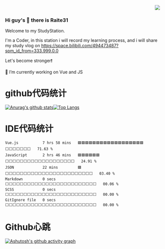 <!-- 浏览记录 -->
<div align="right"> 
  <img src="https://visitor-badge.glitch.me/badge?page_id=Raite31" />
</div>

### Hi guy's 👋 there is Raite31
Welcome to my StudyStation.

I'm a Coder, in this station i will record my learning process, and i will share my study vlog on 
https://space.bilibili.com/494473487?spm_id_from=333.999.0.0

Let's become stronger❗

🔭 I’m currently working on Vue and JS
<!-- - 🔭 I’m currently working on ...
- 🌱 I’m currently learning ...
- 👯 I’m looking to collaborate on ...
- 🤔 I’m looking for help with ...
- 💬 Ask me about ...
- 📫 How to reach me: ...
- 😄 Pronouns: ...
- ⚡ Fun fact: ... -->

# github代码统计
<span>[![Anurag's github stats](https://github-readme-stats.vercel.app/api?username=Raite31&theme=cobalt&show_icons=true)](https://github.com/anuraghazra/github-readme-stats)</span><span>[![Top Langs](https://github-readme-stats.vercel.app/api/top-langs/?username=Raite31&layout=compact)](https://github.com/anuraghazra/github-readme-stats)</span>


# IDE代码统计
<!--START_SECTION:waka-->

```text
Vue.js           7 hrs 58 mins   🟩🟩🟩🟩🟩🟩🟩🟩🟩🟩🟩🟩🟩🟩🟩🟩🟩🟩⬜⬜⬜⬜⬜⬜⬜   71.63 %
JavaScript       2 hrs 46 mins   🟩🟩🟩🟩🟩🟩⬜⬜⬜⬜⬜⬜⬜⬜⬜⬜⬜⬜⬜⬜⬜⬜⬜⬜⬜   24.91 %
JSON             22 mins         🟩⬜⬜⬜⬜⬜⬜⬜⬜⬜⬜⬜⬜⬜⬜⬜⬜⬜⬜⬜⬜⬜⬜⬜⬜   03.40 %
Markdown         0 secs          ⬜⬜⬜⬜⬜⬜⬜⬜⬜⬜⬜⬜⬜⬜⬜⬜⬜⬜⬜⬜⬜⬜⬜⬜⬜   00.06 %
SCSS             0 secs          ⬜⬜⬜⬜⬜⬜⬜⬜⬜⬜⬜⬜⬜⬜⬜⬜⬜⬜⬜⬜⬜⬜⬜⬜⬜   00.00 %
GitIgnore file   0 secs          ⬜⬜⬜⬜⬜⬜⬜⬜⬜⬜⬜⬜⬜⬜⬜⬜⬜⬜⬜⬜⬜⬜⬜⬜⬜   00.00 %
```

<!--END_SECTION:waka-->



# Github心跳
[![Ashutosh's github activity graph](https://github-readme-activity-graph.cyclic.app/graph?username=Raite31)](https://github.com/ashutosh00710/github-readme-activity-graph)



<!-- 图标 -->
<!-- ![](https://img.shields.io/badge/-HTML5-E34F26?style=flat-square&logo=html5&logoColor=white) -->
<!-- <img alt="Python" src="https://img.shields.io/badge/-Python-FADC6A?style=flat-square&logo=python" />
<img alt="C" src="https://img.shields.io/badge/-C/C++-DAE8FC?style=flat-square&logo=c" />
<img alt="Rust" src="https://img.shields.io/badge/-Rust-E55828?style=flat-square&logo=rust" />
<img alt="Shell" src="https://img.shields.io/badge/-Shell-000000?style=style=flat-square&logo=gnu-bash&logoColor=white" />
<img alt="MySQL" src="https://img.shields.io/badge/-MySQL-0021F5?style=flat-square&logo=mysql&logoColor=white" />
<img alt="Vue" src="https://img.shields.io/badge/-VUE-EC4A3F?style=flat-square&logo=vue.js&logoColor=white" />
<img alt="Go" src="https://img.shields.io/badge/-Go-F7B93E?style=flat-square&logo=go&logoColor=white" />
<img alt="MongoDB" src="https://img.shields.io/badge/-MongoDB-13aa52?style=flat-square&logo=mongodb&logoColor=white" />
<img alt="Nodejs" src="https://img.shields.io/badge/-Nodejs-43853d?style=flat-square&logo=Node.js&logoColor=white" />
<img alt="HTML5" src="https://img.shields.io/badge/-HTML5-E34F26?style=flat-square&logo=html5&logoColor=white" /> -->
